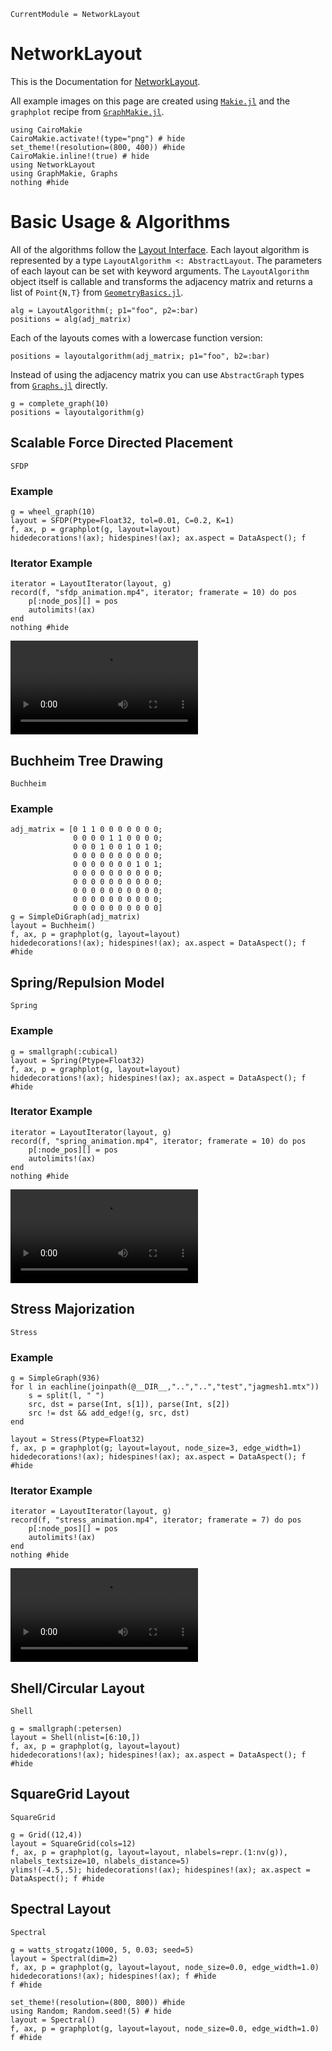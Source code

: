 ```@meta
CurrentModule = NetworkLayout
```

# NetworkLayout
This is the Documentation for [NetworkLayout](https://github.com/JuliaGraphs/NetworkLayout.jl).

All example images on this page are created using [`Makie.jl`](https://github.com/JuliaPlots/Makie.jl) and the `graphplot` recipe from [`GraphMakie.jl`](https://github.com/JuliaPlots/GraphMakie.jl).

```@example layouts
using CairoMakie
CairoMakie.activate!(type="png") # hide
set_theme!(resolution=(800, 400)) #hide
CairoMakie.inline!(true) # hide
using NetworkLayout
using GraphMakie, Graphs
nothing #hide
```

# Basic Usage & Algorithms
All of the algorithms follow the [Layout Interface](@ref). Each layout algorithm
is represented by a type `LayoutAlgorithm <: AbstractLayout`. The parameters of each
layout can be set with keyword arguments. The `LayoutAlgorithm` object itself is
callable and transforms the adjacency matrix and returns a list of `Point{N,T}` from [`GeometryBasics.jl`](https://github.com/JuliaGeometry/GeometryBasics.jl).

```
alg = LayoutAlgorithm(; p1="foo", p2=:bar)
positions = alg(adj_matrix)
```
Each of the layouts comes with a lowercase function version:
```
positions = layoutalgorithm(adj_matrix; p1="foo", b2=:bar)
```

Instead of using the adjacency matrix you can use `AbstractGraph` types from [`Graphs.jl`](https://github.com/JuliaGraphs/Graphs.jl) directly.
```
g = complete_graph(10)
positions = layoutalgorithm(g)
```

## Scalable Force Directed Placement
```@docs
SFDP
```
### Example
```@example layouts
g = wheel_graph(10)
layout = SFDP(Ptype=Float32, tol=0.01, C=0.2, K=1)
f, ax, p = graphplot(g, layout=layout)
hidedecorations!(ax); hidespines!(ax); ax.aspect = DataAspect(); f
```

### Iterator Example
```@example layouts
iterator = LayoutIterator(layout, g)
record(f, "sfdp_animation.mp4", iterator; framerate = 10) do pos
    p[:node_pos][] = pos
    autolimits!(ax)
end
nothing #hide
```
![sfdp animation](sfdp_animation.mp4)

## Buchheim Tree Drawing
```@docs
Buchheim
```
### Example
```@example layouts
adj_matrix = [0 1 1 0 0 0 0 0 0 0;
              0 0 0 0 1 1 0 0 0 0;
              0 0 0 1 0 0 1 0 1 0;
              0 0 0 0 0 0 0 0 0 0;
              0 0 0 0 0 0 0 1 0 1;
              0 0 0 0 0 0 0 0 0 0;
              0 0 0 0 0 0 0 0 0 0;
              0 0 0 0 0 0 0 0 0 0;
              0 0 0 0 0 0 0 0 0 0;
              0 0 0 0 0 0 0 0 0 0]
g = SimpleDiGraph(adj_matrix)
layout = Buchheim()
f, ax, p = graphplot(g, layout=layout)
hidedecorations!(ax); hidespines!(ax); ax.aspect = DataAspect(); f #hide
```

## Spring/Repulsion Model
```@docs
Spring
```
### Example
```@example layouts
g = smallgraph(:cubical)
layout = Spring(Ptype=Float32)
f, ax, p = graphplot(g, layout=layout)
hidedecorations!(ax); hidespines!(ax); ax.aspect = DataAspect(); f #hide
```
### Iterator Example
```@example layouts
iterator = LayoutIterator(layout, g)
record(f, "spring_animation.mp4", iterator; framerate = 10) do pos
    p[:node_pos][] = pos
    autolimits!(ax)
end
nothing #hide
```
![spring animation](spring_animation.mp4)

## Stress Majorization
```@docs
Stress
```
### Example
```@example layouts
g = SimpleGraph(936)
for l in eachline(joinpath(@__DIR__,"..","..","test","jagmesh1.mtx"))
    s = split(l, " ")
    src, dst = parse(Int, s[1]), parse(Int, s[2])
    src != dst && add_edge!(g, src, dst)
end

layout = Stress(Ptype=Float32)
f, ax, p = graphplot(g; layout=layout, node_size=3, edge_width=1)
hidedecorations!(ax); hidespines!(ax); ax.aspect = DataAspect(); f #hide
```

### Iterator Example
```@example layouts
iterator = LayoutIterator(layout, g)
record(f, "stress_animation.mp4", iterator; framerate = 7) do pos
    p[:node_pos][] = pos
    autolimits!(ax)
end
nothing #hide
```
![stress animation](stress_animation.mp4)

##  Shell/Circular Layout
```@docs
Shell
```
```@example layouts
g = smallgraph(:petersen)
layout = Shell(nlist=[6:10,])
f, ax, p = graphplot(g, layout=layout)
hidedecorations!(ax); hidespines!(ax); ax.aspect = DataAspect(); f #hide
```

## SquareGrid Layout
```@docs
SquareGrid
```
```@example layouts
g = Grid((12,4))
layout = SquareGrid(cols=12)
f, ax, p = graphplot(g, layout=layout, nlabels=repr.(1:nv(g)), nlabels_textsize=10, nlabels_distance=5)
ylims!(-4.5,.5); hidedecorations!(ax); hidespines!(ax); ax.aspect = DataAspect(); f #hide
```

## Spectral Layout
```@docs
Spectral
```
```@example layouts
g = watts_strogatz(1000, 5, 0.03; seed=5)
layout = Spectral(dim=2)
f, ax, p = graphplot(g, layout=layout, node_size=0.0, edge_width=1.0)
hidedecorations!(ax); hidespines!(ax); f #hide
f #hide
```
```@example layouts
set_theme!(resolution=(800, 800)) #hide
using Random; Random.seed!(5) # hide
layout = Spectral()
f, ax, p = graphplot(g, layout=layout, node_size=0.0, edge_width=1.0)
f #hide
```
